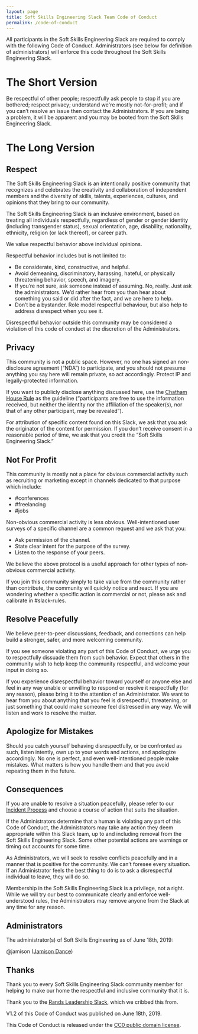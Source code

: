 ```yaml
---
layout: page
title: Soft Skills Engineering Slack Team Code of Conduct
permalink: /code-of-conduct
---
```

All participants in the Soft Skills Engineering Slack are required to comply with the following Code of Conduct. Administrators (see below for definition of administrators) will enforce this code throughout the Soft Skills Engineering Slack.

# The Short Version

Be respectful of other people; respectfully ask people to stop if you are bothered; respect privacy; understand we're mostly not-for-profit; and if you can’t resolve an issue then contact the Administrators. If you are being a problem, it will be apparent and you may be booted from the Soft Skills Engineering Slack.

# The Long Version

## Respect

The Soft Skills Engineering Slack is an intentionally positive community that recognizes and celebrates the creativity and collaboration of independent members and the diversity of skills, talents, experiences, cultures, and opinions that they bring to our community.

The Soft Skills Engineering Slack is an inclusive environment, based on treating all individuals respectfully, regardless of gender or gender identity (including transgender status), sexual orientation, age, disability, nationality, ethnicity, religion (or lack thereof), or career path.

We value respectful behavior above individual opinions.

Respectful behavior includes but is not limited to:

* Be considerate, kind, constructive, and helpful.
* Avoid demeaning, discriminatory, harassing, hateful, or physically threatening behavior, speech, and imagery.
* If you’re not sure, ask someone instead of assuming. No, really. Just ask the administrators. We’d rather hear from you than hear about something you said or did after the fact, and we are here to help.
* Don’t be a bystander. Role model respectful behaviour, but also help to address disrespect when you see it. 

Disrespectful behavior outside this community may be considered a violation of this code of conduct at the discretion of the Administrators.

## Privacy

This community is not a public space. However, no one has signed an non-disclosure agreement (“NDA”) to participate, and you should not presume anything you say here will remain private, so act accordingly. Protect IP and legally-protected information.

If you want to publicly disclose anything discussed here, use the [Chatham House Rule](https://www.chathamhouse.org/about/chatham-house-rule) as the guideline (“participants are free to use the information received, but neither the identity nor the affiliation of the speaker(s), nor that of any other participant, may be revealed”).

For attribution of specific content found on this Slack, we ask that you ask the originator of the content for permission. If you don’t receive consent in a reasonable period of time, we ask that you credit the “Soft Skills Engineering Slack.”

## Not For Profit

This community is mostly not a place for obvious commercial activity such as recruiting or marketing except in channels dedicated to that purpose which include:

* #conferences
* #freelancing
* #jobs

Non-obvious commercial activity is less obvious. Well-intentioned user surveys of a specific channel are a common request and we ask that you:

* Ask permission of the channel.
* State clear intent for the purpose of the survey.
* Listen to the response of your peers.

We believe the above protocol is a useful approach for other types of non-obvious commercial activity.

If you join this community simply to take value from the community rather than contribute, the community will quickly notice and react. If you are wondering whether a specific action is commercial or not, please ask and calibrate in #slack-rules.

## Resolve Peacefully

We believe peer-to-peer discussions, feedback, and corrections can help build a stronger, safer, and more welcoming community.

If you see someone violating any part of this Code of Conduct, we urge you to respectfully dissuade them from such behavior. Expect that others in the community wish to help keep the community respectful, and welcome your input in doing so.

If you experience disrespectful behavior toward yourself or anyone else and feel in any way unable or unwilling to respond or resolve it respectfully (for any reason), please bring it to the attention of an Administrator. We want to hear from you about anything that you feel is disrespectful, threatening, or just something that could make someone feel distressed in any way. We will listen and work to resolve the matter.

## Apologize for Mistakes

Should you catch yourself behaving disrespectfully, or be confronted as such, listen intently, own up to your words and actions, and apologize accordingly. No one is perfect, and even well-intentioned people make mistakes. What matters is how you handle them and that you avoid repeating them in the future.

## Consequences

If you are unable to resolve a situation peacefully, please refer to our [Incident Process](/incident-process) and choose a course of action that suits the situation. 

If the Administrators determine that a human is violating any part of this Code of Conduct, the Administrators may take any action they deem appropriate within this Slack team, up to and including removal from the Soft Skills Engineering Slack. Some other potential actions are warnings or timing out accounts for some time.

As Administrators, we will seek to resolve conflicts peacefully and in a manner that is positive for the community. We can’t foresee every situation. If an Administrator feels the best thing to do is to ask a disrespectful individual to leave, they will do so.

Membership in the Soft Skills Engineering Slack is a privilege, not a right. While we will try our best to communicate clearly and enforce well-understood rules, the Administrators may remove anyone from the Slack at any time for any reason.

## Administrators

The administrator(s) of Soft Skills Engineering as of June 18th, 2019:

@jamison ([Jamison Dance](mailto:hi@jamison.dance))

## Thanks

Thank you to every Soft Skills Engineering Slack community member for helping to make our home the respectful and inclusive community that it is.

Thank you to the [Rands Leadership Slack](https://github.com/randsleadershipslack/documents-and-resources/blob/master/code-of-conduct.md), which we cribbed this from.

V1.2 of this Code of Conduct was published on June 18th, 2019.

This Code of Conduct is released under the [CC0 public domain license](https://creativecommons.org/publicdomain/zero/1.0/).
